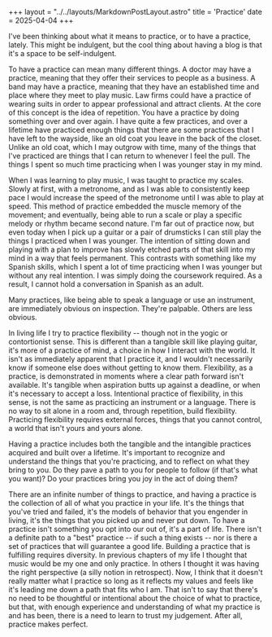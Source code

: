 +++
layout = "../../layouts/MarkdownPostLayout.astro"
title = 'Practice'
date = 2025-04-04
+++

I've been thinking about what it means to practice, or to have a practice, lately. This might be indulgent, but the cool thing about having a blog is that it's a space to be self-indulgent.

To have a practice can mean many different things. A doctor may have a practice, meaning that they offer their services to people as a business. A band may have a practice, meaning that they have an established time and place where they meet to play music. Law firms could have a practice of wearing suits in order to appear professional and attract clients. At the core of this concept is the idea of repetition. You have a practice by doing something over and over again. I have quite a few practices, and over a lifetime have practiced enough things that there are some practices that I have left to the wayside, like an old coat you leave in the back of the closet. Unlike an old coat, which I may outgrow with time, many of the things that I've practiced are things that I can return to whenever I feel the pull. The things I spent so much time practicing when I was younger stay in my mind.

When I was learning to play music, I was taught to practice my scales. Slowly at first, with a metronome, and as I was able to consistently keep pace I would increase the speed of the metronome until I was able to play at speed. This method of practice embedded the muscle memory of the movement; and eventually, being able to run a scale or play a specific melody or rhythm became second nature. I'm far out of practice now, but even today when I pick up a guitar or a pair of drumsticks I can still play the things I practiced when I was younger. The intention of sitting down and playing with a plan to improve has slowly etched parts of that skill into my mind in a way that feels permanent. This contrasts with something like my Spanish skills, which I spent a lot of time practicing when I was younger but without any real intention. I was simply doing the coursework required. As a result, I cannot hold a conversation in Spanish as an adult.

Many practices, like being able to speak a language or use an instrument, are immediately obvious on inspection. They're palpable. Others are less obvious.

In living life I try to practice flexibility -- though not in the yogic or contortionist sense. This is different than a tangible skill like playing guitar, it's more of a practice of mind, a choice in how I interact with the world. It isn't as immediately apparent that I practice it, and I wouldn't necessarily know if someone else does without getting to know them. Flexibility, as a practice, is demonstrated in moments where a clear path forward isn't available. It's tangible when aspiration butts up against a deadline, or when it's necessary to accept a loss. Intentional practice of flexibility, in this sense, is not the same as practicing an instrument or a language. There is no way to sit alone in a room and, through repetition, build flexibility. Practicing flexibility requires external forces, things that you cannot control, a world that isn't yours and yours alone.

Having a practice includes both the tangible and the intangible practices acquired and built over a lifetime. It's important to recognize and understand the things that you're practicing, and to reflect on what they bring to you. Do they pave a path to you for people to follow (if that's what you want)? Do your practices bring you joy in the act of doing them?

There are an infinite number of things to practice, and having a practice is the collection of all of what you practice in your life. It's the things that you've tried and failed, it's the models of behavior that you engender in living, it's the things that you picked up and never put down. To have a practice isn't something you opt into our out of, it's a part of life. There isn't a definite path to a "best" practice -- if such a thing exists -- nor is there a set of practices that will guarantee a good life. Building a practice that is fulfilling requires diversity. In previous chapters of my life I thought that music would be my one and only practice. In others I thought it was having the right perspective (a silly notion in retrospect). Now, I think that it doesn't really matter what I practice so long as it reflects my values and feels like it's leading me down a path that fits who I am. That isn't to say that there's no need to be thoughtful or intentional about the choice of what to practice, but that, with enough experience and understanding of what my practice is and has been, there is a need to learn to trust my judgement. After all, practice makes perfect.
